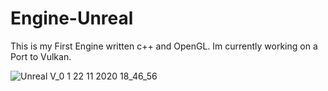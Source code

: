 # Engine-Unreal
This is my First Engine written c++ and OpenGL. Im currently working on a Port to Vulkan.

![Unreal V_0 1 22 11 2020 18_46_56](https://user-images.githubusercontent.com/55063400/99911231-3dc61980-2cf3-11eb-8cc1-af1ad5a0fe28.png)
